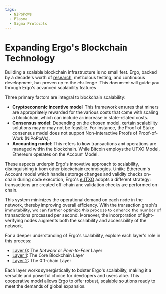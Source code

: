 ```yaml
---
tags:
  - NIPoPoWs
  - Plasma
  - Sigma Protocols
---
```


# Expanding Ergo's Blockchain Technology

Building a scalable blockchain infrastructure is no small feat. Ergo, backed by a decade's worth of [research](documents.md), meticulous testing, and continuous development, has proven up to the challenge. This document will guide you through Ergo's advanced scalability features

Three primary factors are integral to blockchain scalability:

- **Cryptoeconomic incentive model**: This framework ensures that miners are appropriately rewarded for the various costs that come with scaling a blockchain, which can include an increase in state-related costs.
- **Consensus model**: Depending on the chosen model, certain scalability solutions may or may not be feasible. For instance, the Proof of Stake consensus model does not support Non-interactive Proofs of Proof-of-Work (NiPoPoWs).
- **Accounting model**: This refers to how transactions and operations are managed within the blockchain. While Bitcoin employs the UTXO Model, Ethereum operates on the Account Model.

These aspects underpin Ergo's innovative approach to scalability, distinguishing it from other blockchain technologies. Unlike Ethereum's Account model which handles storage changes and validity checks on-chain during code execution, Ergo's [eUTXO](eutxo.md) adopts a different strategy: transactions are created off-chain and validation checks are performed on-chain. 

This system minimizes the operational demand on each node in the network, thereby improving overall efficiency. With the transaction graph's immutability, we can further optimize this process to enhance the number of transactions processed per second. Moreover, the incorporation of light-verifying nodes augments both the scalability and accessibility of the network.

For a deeper understanding of Ergo's scalability, explore each layer's role in this process:

- [Layer 0](layer0.md): The *Network* or *Peer-to-Peer* Layer
- [Layer 1](layer1.md): The Core Blockchain Layer
- [Layer 2](layer2.md): The Off-chain Layer

Each layer works synergistically to bolster Ergo's scalability, making it a versatile and powerful choice for developers and users alike. This cooperative model allows Ergo to offer robust, scalable solutions ready to meet the demands of global expansion.